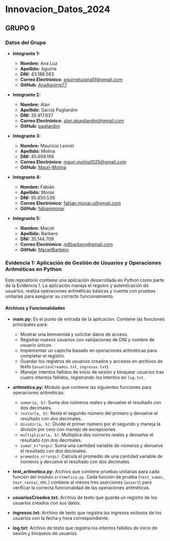 
# Innovacion_Datos_2024
## GRUPO 9

### Datos del Grupo

- **Integrante 1:**
  - **Nombre:** Ana Luz 
  - **Apellido:** Aguirre
  - **DNI:** 43.188.563
  - **Correo Electrónico:** [aguirreluzana5f@gmail.com](mailto:aguirreluzana5f@gmail.com)
  - **GitHub:** [AnaAguirre77](https://github.com/AnaAguirre77)

- **Integrante 2:**
  - **Nombre:** Alan 
  - **Apellido:** García Pagliardini
  - **DNI:** 35.917.637
  - **Correo Electrónico:** [alan.gpagliardini@gmail.com](mailto:alan.gpagliardini@gmail.com)
  - **GitHub:** [pagliardini](https://github.com/pagliardini)

- **Integrante 3:**
  - **Nombre:** Mauricio Leonel
  - **Apellido:** Molina
  - **DNI:** 45.699.198
  - **Correo Electrónico:** [mauri.molina1025@gmail.com](mailto:mauri.molina1025@gmail.com)
  - **GitHub:** [Mauri-Molina](https://github.com/Mauri-Molina)

- **Integrante 4:**
  - **Nombre:** Fabián 
  - **Apellido:** Monar
  - **DNI:** 95.850.539
  - **Correo Electrónico:** [fabian.monar.u@gmail.com](mailto:fabian.monar.u@gmail.com)
  - **GitHub:** [fabianmonar](https://github.com/fabianmonar)

- **Integrante 5:**
  - **Nombre:** Maciel 
  - **Apellido:** Barbero
  - **DNI:** 35.144.709
  - **Correo Electrónico:** [m8barbero@gmail.com](mailto:m8barbero@gmail.com)
  - **GitHub:** [MacielBarbero](https://github.com/MacielBarbero)

### Evidencia 1: Aplicación de Gestión de Usuarios y Operaciones Aritméticas en Python

Este repositorio contiene una aplicación desarrollada en Python como parte de la Evidencia 1. La aplicación maneja el registro y autenticación de usuarios, realiza operaciones aritméticas básicas y cuenta con pruebas unitarias para asegurar su correcto funcionamiento.

#### Archivos y Funcionalidades

- **main.py:** Es el punto de entrada de la aplicación. Contiene las funciones principales para:
  - Mostrar una bienvenida y solicitar datos de acceso.
  - Registrar nuevos usuarios con validaciones de DNI y nombre de usuario únicos.
  - Implementar un captcha basado en operaciones aritméticas para completar el registro.
  - Guardar los registros de usuarios creados y accesos en archivos de texto (`usuariosCreados.txt`, `ingresos.txt`).
  - Manejar intentos fallidos de inicio de sesión y bloquear usuarios tras cuatro intentos fallidos, registrando los intentos en `log.txt`.

- **aritmetica.py:** Módulo que contiene las siguientes funciones para operaciones aritméticas:
  - `sumar(a, b)`: Suma dos números reales y devuelve el resultado con dos decimales.
  - `restar(a, b)`: Resta el segundo número del primero y devuelve el resultado con dos decimales.
  - `dividir(a, b)`: Divide el primer número por el segundo y maneja la división por cero con manejo de excepciones.
  - `multiplicar(a, b)`: Multiplica dos números reales y devuelve el resultado con dos decimales.
  - `sumar_n(*args)`: Suma una cantidad variable de números y devuelve el resultado con dos decimales.
  - `promedio_n(*args)`: Calcula el promedio de una cantidad variable de números y devuelve el resultado con dos decimales.

- **test_aritmetica.py:** Archivo que contiene pruebas unitarias para cada función del módulo `aritmetica.py`. Cada función de prueba (`test_sumar`, `test_restar`, etc.) contiene al menos tres aserciones (`assert`) para verificar la correcta funcionalidad de las operaciones aritméticas.

- **usuariosCreados.txt:** Archivo de texto que guarda un registro de los usuarios creados con sus datos.

- **ingresos.txt:** Archivo de texto que registra los ingresos exitosos de los usuarios con la fecha y hora correspondiente.

- **log.txt:** Archivo de texto que registra los intentos fallidos de inicio de sesión y bloqueos de usuarios.
